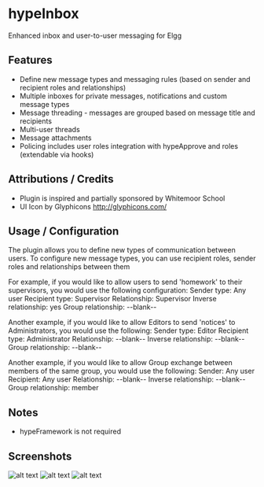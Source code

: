 hypeInbox
===========

Enhanced inbox and user-to-user messaging for Elgg

## Features ##

* Define new message types and messaging rules (based on sender and recipient roles and relationships)
* Multiple inboxes for private messages, notifications and custom message types
* Message threading - messages are grouped based on message title and recipients
* Multi-user threads
* Message attachments
* Policing includes user roles integration with hypeApprove and roles (extendable via hooks)

## Attributions / Credits ##

* Plugin is inspired and partially sponsored by Whitemoor School
* UI Icon by Glyphicons http://glyphicons.com/

## Usage / Configuration ##

The plugin allows you to define new types of communication between users. To configure new message types,
you can use recipient roles, sender roles and relationships between them

For example, if you would like to allow users to send 'homework' to their supervisors,
you would use the following configuration:
Sender type: Any user
Recipient type: Supervisor
Relationship: Supervisor
Inverse relationship: yes
Group relationship: --blank--

Another example, if you would like to allow Editors to send 'notices' to Administrators, you would use the following:
Sender type: Editor
Recipient type: Administrator
Relationship: --blank--
Inverse relationship: --blank--
Group relationship: --blank--

Another example, if you would like to allow Group exchange between members of the same group, you would use the following:
Sender: Any user
Recipient: Any user
Relationship: --blank--
Inverse relationship: --blank--
Group relationship: member


## Notes ##

* hypeFramework is not required



## Screenshots ##

![alt text](https://raw.github.com/hypeJunction/hypeInbox/master/screenshots/config.png "Config page")
![alt text](https://raw.github.com/hypeJunction/hypeInbox/master/screenshots/folders.png "Inbox folders")
![alt text](https://raw.github.com/hypeJunction/hypeInbox/master/screenshots/thread.png "Message thread")